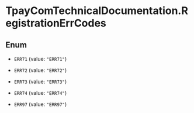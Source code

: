 # TpayComTechnicalDocumentation.RegistrationErrCodes

## Enum


* `ERR71` (value: `"ERR71"`)

* `ERR72` (value: `"ERR72"`)

* `ERR73` (value: `"ERR73"`)

* `ERR74` (value: `"ERR74"`)

* `ERR97` (value: `"ERR97"`)


